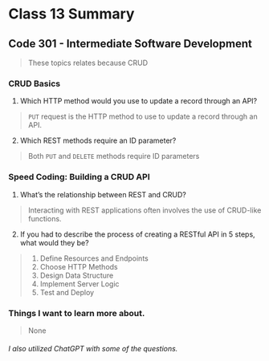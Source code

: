 # Class 13 Summary
## Code 301 - Intermediate Software Development

> These topics relates because CRUD

### CRUD Basics
1. Which HTTP method would you use to update a record through an API?
> `PUT` request is the HTTP method to use to update a record through an API.
2. Which REST methods require an ID parameter?
> Both `PUT` and `DELETE` methods require ID parameters

### Speed Coding: Building a CRUD API 
1. What’s the relationship between REST and CRUD?
> Interacting with REST applications often involves the use of CRUD-like functions.
2. If you had to describe the process of creating a RESTful API in 5 steps, what would they be?
> 1. Define Resources and Endpoints
> 2. Choose HTTP Methods
> 3. Design Data Structure
> 4. Implement Server Logic
> 5. Test and Deploy

### Things I want to learn more about.
> None


###### I also utilized ChatGPT with some of the questions.